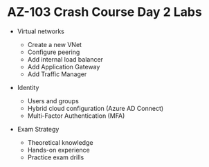 # AZ-103 Crash Course Day 2 Labs

* Virtual networks
  * Create a new VNet
  * Configure peering
  * Add internal load balancer
  * Add Application Gateway
  * Add Traffic Manager

* Identity
  * Users and groups
  * Hybrid cloud configuration (Azure AD Connect)
  * Multi-Factor Authentication (MFA)

* Exam Strategy
  * Theoretical knowledge
  * Hands-on experience
  * Practice exam drills